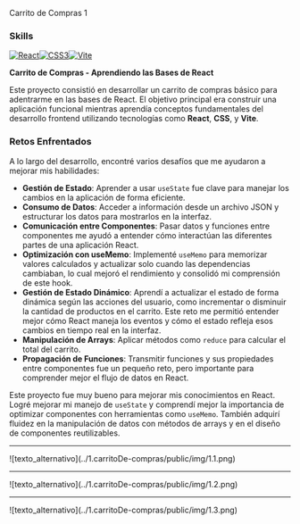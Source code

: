 Carrito de Compras 1
### Skills
<p align="left">
<a href="https://reactjs.org/" target="_blank" rel="noreferrer"><img src="https://raw.githubusercontent.com/danielcranney/readme-generator/main/public/icons/skills/react-colored.svg" width="36" height="36" alt="React" /></a><a href="https://www.w3.org/TR/CSS/#css" target="_blank" rel="noreferrer"><img src="https://raw.githubusercontent.com/danielcranney/readme-generator/main/public/icons/skills/css3-colored.svg" width="36" height="36" alt="CSS3" /></a><a href="https://vitejs.dev/" target="_blank" rel="noreferrer"><img src="https://raw.githubusercontent.com/danielcranney/readme-generator/main/public/icons/skills/vite-colored.svg" width="36" height="36" alt="Vite" /></a>
</p>

**Carrito de Compras - Aprendiendo las Bases de React**

Este proyecto consistió en desarrollar un carrito de compras básico para adentrarme en las bases de React. El objetivo principal era construir una aplicación funcional mientras aprendía conceptos fundamentales del desarrollo frontend utilizando tecnologías como **React**, **CSS**, y **Vite**.

### **Retos Enfrentados**

A lo largo del desarrollo, encontré varios desafíos que me ayudaron a mejorar mis habilidades:

- **Gestión de Estado**: Aprender a usar `useState` fue clave para manejar los cambios en la aplicación de forma eficiente.
- **Consumo de Datos**: Acceder a información desde un archivo JSON y estructurar los datos para mostrarlos en la interfaz.
- **Comunicación entre Componentes**: Pasar datos y funciones entre componentes me ayudó a entender cómo interactúan las diferentes partes de una aplicación React.
- **Optimización con useMemo**: Implementé `useMemo` para memorizar valores calculados y actualizar solo cuando las dependencias cambiaban, lo cual mejoró el rendimiento y consolidó mi comprensión de este hook.
- **Gestión de Estado Dinámico**: Aprendí a actualizar el estado de forma dinámica según las acciones del usuario, como incrementar o disminuir la cantidad de productos en el carrito. Este reto me permitió entender mejor cómo React maneja los eventos y cómo el estado refleja esos cambios en tiempo real en la interfaz.
- **Manipulación de Arrays**: Aplicar métodos como `reduce` para calcular el total del carrito.
- **Propagación de Funciones**: Transmitir funciones y sus propiedades entre componentes fue un pequeño reto, pero importante para comprender mejor el flujo de datos en React.

Este proyecto fue muy bueno para mejorar mis conocimientos en React. Logré mejorar mi manejo de `useState` y comprendí mejor la importancia de optimizar componentes con herramientas como `useMemo`. También adquirí fluidez en la manipulación de datos con métodos de arrays y en el diseño de componentes reutilizables.
<hr>
![texto_alternativo](../1.carritoDe-compras/public/img/1.1.png)
<hr>
![texto_alternativo](../1.carritoDe-compras/public/img/1.2.png)
<hr>
![texto_alternativo](../1.carritoDe-compras/public/img/1.3.png)
